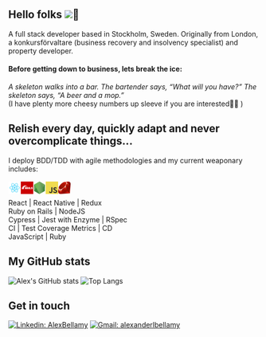 ## Hello folks ![](https://visitor-badge.laobi.icu/badge?page_id=Alex-Bellamy.Alex-Bellamy)🤝
A full stack developer based in Stockholm, Sweden. Originally from London, a konkursförvaltare (business recovery and insolvency specialist) and property developer.

#### Before getting down to business, lets break the ice:
*A skeleton walks into a bar. The bartender says, “What will you have?” The skeleton says, “A beer and a mop.”*  
(I have plenty more cheesy numbers up sleeve if you are interested🎱🙄 )

## Relish every day, quickly adapt and never overcomplicate things...
I deploy BDD/TDD with agile methodologies and my current weaponary includes: <br />      
<img align="left" alt="React" width="25px" src="https://raw.githubusercontent.com/github/explore/80688e429a7d4ef2fca1e82350fe8e3517d3494d/topics/react/react.png" />
<img align="left" alt="Rails" width="25px" src="https://raw.githubusercontent.com/github/explore/80688e429a7d4ef2fca1e82350fe8e3517d3494d/topics/rails/rails.png" />
<img align="left" alt="NodeJS" width="25px"  src="https://raw.githubusercontent.com/github/explore/80688e429a7d4ef2fca1e82350fe8e3517d3494d/topics/nodejs/nodejs.png"/>
<img align="left" alt="JavaScript" width="25px" src="https://raw.githubusercontent.com/github/explore/80688e429a7d4ef2fca1e82350fe8e3517d3494d/topics/javascript/javascript.png" />
<img align="left" alt="Ruby" width="25px" src="https://raw.githubusercontent.com/github/explore/80688e429a7d4ef2fca1e82350fe8e3517d3494d/topics/ruby/ruby.png" />
<br /> <br />
React | React Native | Redux  <br /> 
Ruby on Rails | NodeJS <br />
Cypress | Jest with Enzyme | RSpec <br />
CI | Test Coverage Metrics | CD <br />
JavaScript | Ruby

## My GitHub stats
![Alex's GitHub stats](https://github-readme-stats.vercel.app/api?username=alex-bellamy&show_icons=true&theme=tokyonight&count_private=true&hide=stars,issues)
![Top Langs](https://github-readme-stats.vercel.app/api/top-langs/?username=alex-bellamy&layout=compact&theme=tokyonight&langs_count=6)

## Get in touch
[![Linkedin: AlexBellamy](https://img.shields.io/badge/-AlexBellamy-blue?style=flat-square&logo=Linkedin&logoColor=white&link=https://www.linkedin.com/in/https://alex-bellamy-0237441b4/)](https://www.linkedin.com/in/alex-bellamy-0237441b4/)
[![Gmail: alexanderlbellamy](https://img.shields.io/badge/-alexanderlbellamy@gmail.com-D14836?&style=for-the-badge&logo=gmail&logoColor=white)](https://mail.google.com/mail/?view=cm&source=mailto&to=alexanderlbellamy@gmail.com)
